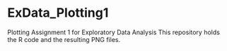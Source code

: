 # ExData_Plotting1
Plotting Assignment 1 for Exploratory Data Analysis
This repository holds the R code and the resulting PNG files.
